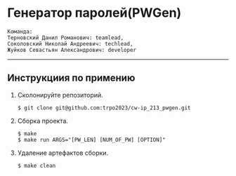 # Генератор паролей(PWGen)
```    
Команда:
Терновский Данил Романович: teamlead,
Соколовский Николай Андреевич: techlead,
Жуйков Севастьян Александрович: developer
```
---
## Инструкциия по примению
1. Сколонируйте репозиторий.
    ```
    $ git clone git@github.com:trpo2023/cw-ip_213_pwgen.git
    ```
2. Сборка проекта.
    ```
    $ make
    $ make run ARGS="[PW_LEN] [NUM_OF_PW] [OPTION]"
    ```
3. Удаление артефактов сборки.
    ```
    $ make clean
    ```